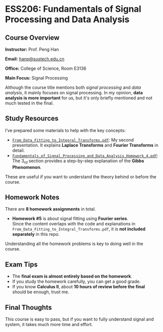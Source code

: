 # ESS206: Fundamentals of Signal Processing and Data Analysis

## Course Overview

**Instructor:** Prof. Peng Han  

**Email:** hanp@sustech.edu.cn

**Office:** College of Science, Room E3136

**Main Focus:** Signal Processing

Although the course title mentions both *signal processing* and *data analysis*, it mainly focuses on signal processing. In my opinion, **data analysis is more important** for us, but it's only briefly mentioned and not much tested in the final.

## Study Resources

I’ve prepared some materials to help with the key concepts:

- [`From_Data_Fitting_to_Integral_Transforms.pdf`](https://github.com/JIhaozheng/SUSTech_ESS_Course_Materials/blob/main/ESS206%20Fundamentals%20of%20Signal%20Processing%20and%20Data%20Analysis/presentation/From_Data_Fitting_to_Integral_Transforms.pdf): My second presentation. It explains **Laplace Transforms** and **Fourier Transforms** in detail.
- [`Fundamentals_of_Signal_Processing_and_Data_Analysis_Homework_4.pdf`](https://github.com/JIhaozheng/SUSTech_ESS_Course_Materials/blob/main/ESS206%20Fundamentals%20of%20Signal%20Processing%20and%20Data%20Analysis/homework/Fundamentals_of_Signal_Processing_and_Data_Analysis_Homework_4.pdf): The $3_{rd}$ section provides a step-by-step explanation of the **Gibbs Phenomenon**.

These are useful if you want to understand the theory behind or before the course.

## Homework Notes

There are **8 homework assignments** in total.

- **Homework #5** is about signal fitting using **Fourier series**.  
  Since the content overlaps with the code and explanations in `From_Data_Fitting_to_Integral_Transforms.pdf`, it is **not included separately** in this repo.

Understanding all the homework problems is key to doing well in the course.

## Exam Tips

- The **final exam is almost entirely based on the homework**.
- If you study the homework carefully, you can get a good grade.
- If you know **Calculus II**, about **10 hours of review before the final** should be enough, trust me.

## Final Thoughts

This course is easy to pass, but if you want to fully understand signal and system, it takes much more time and effort.
